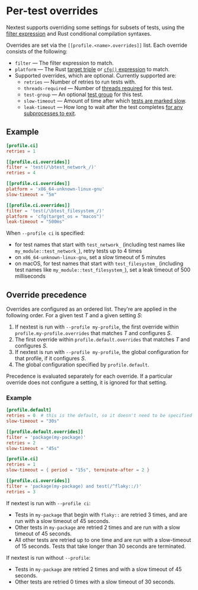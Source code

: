 # Per-test overrides

Nextest supports overriding some settings for subsets of tests, using the [filter expression](filter-expressions.md) and Rust conditional compilation syntaxes.

Overrides are set via the `[[profile.<name>.overrides]]` list. Each override consists of the following:
* `filter` — The filter expression to match.
* `platform` — The Rust [target triple](https://doc.rust-lang.org/beta/rustc/platform-support.html#platform-support) or [`cfg()` expression](https://doc.rust-lang.org/reference/conditional-compilation.html) to match.
* Supported overrides, which are optional. Currently supported are:
  * `retries` — Number of retries to run tests with.
  * `threads-required` — Number of [threads required](threads-required.md) for this test.
  * `test-group` — An optional [test group](test-groups.md) for this test.
  * `slow-timeout` — Amount of time after which [tests are marked slow](slow-tests.md).
  * `leak-timeout` — How long to wait after the test completes [for any subprocesses to exit](leaky-tests.md).

## Example

```toml
[profile.ci]
retries = 1

[[profile.ci.overrides]]
filter = 'test(/\btest_network_/)'
retries = 4

[[profile.ci.overrides]]
platform = 'x86_64-unknown-linux-gnu'
slow-timeout = "5m"

[[profile.ci.overrides]]
filter = 'test(/\btest_filesystem_/)'
platform = 'cfg(target_os = "macos")'
leak-timeout = "500ms"
```

When `--profile ci` is specified:
* for test names that start with `test_network_` (including test names like `my_module::test_network_`), retry tests up to 4 times
* on `x86_64-unknown-linux-gnu`, set a slow timeout of 5 minutes
* on macOS, for test names that start with `test_filesystem_` (including test names like `my_module::test_filesystem_`), set a leak timeout of 500 milliseconds

## Override precedence

Overrides are configured as an ordered list. They're are applied in the following order. For a given test *T* and a given setting *S*:
1. If nextest is run with `--profile my-profile`, the first override within `profile.my-profile.overrides` that matches *T* and configures *S*.
2. The first override within `profile.default.overrides` that matches *T* and configures *S*.
3. If nextest is run with `--profile my-profile`, the global configuration for that profile, if it configures *S*.
4. The global configuration specified by `profile.default`.

Precedence is evaluated separately for each override. If a particular override does not configure a setting, it is ignored for that setting.

### Example

```toml
[profile.default]
retries = 0  # this is the default, so it doesn't need to be specified
slow-timeout = "30s"

[[profile.default.overrides]]
filter = 'package(my-package)'
retries = 2
slow-timeout = "45s"

[profile.ci]
retries = 1
slow-timeout = { period = "15s", terminate-after = 2 }

[[profile.ci.overrides]]
filter = 'package(my-package) and test(/^flaky::/)'
retries = 3
```

If nextest is run with `--profile ci`:
* Tests in `my-package` that begin with `flaky::` are retried 3 times, and are run with a slow timeout of 45 seconds.
* Other tests in `my-package` are retried 2 times and are run with a slow timeout of 45 seconds.
* All other tests are retried up to one time and are run with a slow-timeout of 15 seconds. Tests that take longer than 30 seconds are terminated.

If nextest is run without `--profile`:
* Tests in `my-package` are retried 2 times and with a slow timeout of 45 seconds.
* Other tests are retried 0 times with a slow timeout of 30 seconds.
